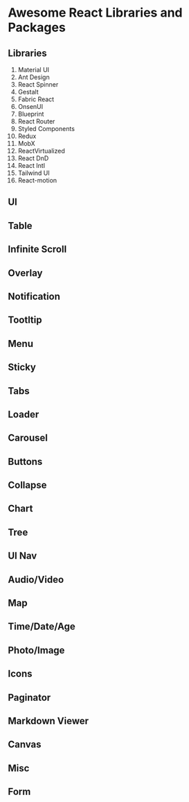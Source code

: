 # Awesome React Libraries and Packages

## Libraries

1. Material UI
1. Ant Design
1. React Spinner
1. Gestalt
1. Fabric React
1. OnsenUI
1. Blueprint
1. React Router
1. Styled Components
1. Redux
1. MobX
1. ReactVirtualized
1. React DnD
1. React Intl
1. Tailwind UI
1. React-motion

## UI

## Table

## Infinite Scroll

## Overlay

## Notification

## Tootltip

## Menu

## Sticky

## Tabs

## Loader

## Carousel

## Buttons

## Collapse

## Chart

## Tree

## UI Nav

## Audio/Video

## Map

## Time/Date/Age

## Photo/Image

## Icons

## Paginator

## Markdown Viewer

## Canvas

## Misc

## Form
